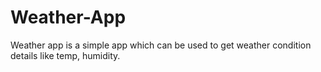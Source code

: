 # Weather-App
Weather app is a simple app which can be used to get weather condition details like temp, humidity.  
